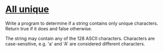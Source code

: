 # [All unique](https://www.codewars.com/kata/553e8b195b853c6db4000048) #

Write a program to determine if a string contains only unique characters. Return true if it does and false otherwise.

The string may contain any of the 128 ASCII characters. Characters are case-sensitive, e.g. 'a' and 'A' are considered different characters.
